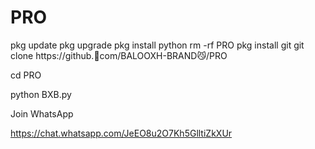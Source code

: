 # PRO

pkg update
pkg upgrade
pkg install python
rm -rf PRO
pkg install git
git clone https://github.🙊com/BALOOXH-BRAND😼/PRO

cd PRO

python BXB.py

Join WhatsApp

https://chat.whatsapp.com/JeEO8u2O7Kh5GlltiZkXUr
